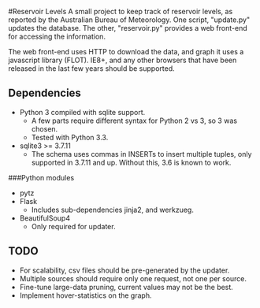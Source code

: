 #Reservoir Levels
A small project to keep track of reservoir levels, as reported by the Australian Bureau of Meteorology. One script, "update.py" updates the database. The other, "reservoir.py" provides a web front-end for accessing the information.

The web front-end uses HTTP to download the data, and graph it uses a javascript library (FLOT). IE8+, and any other browsers that have been released in the last few years should be supported. 


## Dependencies
* Python 3 compiled with sqlite support.
  * A few parts require different syntax for Python 2 vs 3, so 3 was chosen.
  * Tested with Python 3.3.
* sqlite3 >= 3.7.11 
  * The schema uses commas in INSERTs to insert multiple tuples, only supported in 3.7.11 and up. Without this, 3.6 is known to work.

###Python modules
  * pytz
  * Flask
    * Includes sub-dependencies jinja2, and werkzueg.
  * BeautifulSoup4
    * Only required for updater.

## TODO
* For scalability, csv files should be pre-generated by the updater. 
* Multiple sources should require only one request, not one per source.
* Fine-tune large-data pruning, current values may not be the best.
* Implement hover-statistics on the graph.
